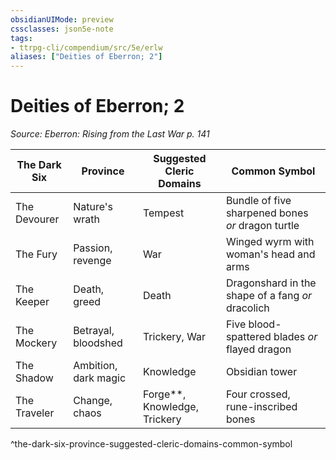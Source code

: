```yaml
---
obsidianUIMode: preview
cssclasses: json5e-note
tags:
- ttrpg-cli/compendium/src/5e/erlw
aliases: ["Deities of Eberron; 2"]
---
```

# Deities of Eberron; 2
*Source: Eberron: Rising from the Last War p. 141* 

| The Dark Six | Province | Suggested Cleric Domains | Common Symbol |
|--------------|----------|--------------------------|---------------|
| The Devourer | Nature's wrath | Tempest | Bundle of five sharpened bones *or* dragon turtle |
| The Fury | Passion, revenge | War | Winged wyrm with woman's head and arms |
| The Keeper | Death, greed | Death | Dragonshard in the shape of a fang *or* dracolich |
| The Mockery | Betrayal, bloodshed | Trickery, War | Five blood-spattered blades *or* flayed dragon |
| The Shadow | Ambition, dark magic | Knowledge | Obsidian tower |
| The Traveler | Change, chaos | Forge**, Knowledge, Trickery | Four crossed, rune-inscribed bones |
^the-dark-six-province-suggested-cleric-domains-common-symbol